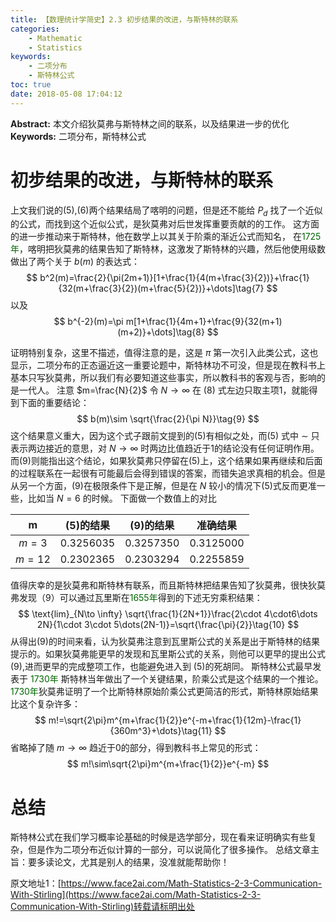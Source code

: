```yaml
---
title: 【数理统计学简史】2.3 初步结果的改进，与斯特林的联系
categories:
    - Mathematic
    - Statistics
keywords:
    - 二项分布
    - 斯特林公式
toc: true
date: 2018-05-08 17:04:12
---
```


**Abstract:** 本文介绍狄莫弗与斯特林之间的联系，以及结果进一步的优化
**Keywords:** 二项分布，斯特林公式

<!--more-->
# 初步结果的改进，与斯特林的联系
上文我们说的(5),(6)两个结果结局了喀明的问题，但是还不能给 $P_d$ 找了一个近似的公式，而找到这个近似公式，是狄莫弗对后世发挥重要贡献的的工作。
这方面的进一步推动来于斯特林，他在数学上以其关于阶乘的渐近公式而知名，
在<font color="006600">1725年</font>，喀明把狄莫弗的结果告知了斯特林，这激发了斯特林的兴趣，然后他使用级数做出了两个关于 $b(m)$ 的表达式：
$$
b^2(m)=\frac{2}{\pi(2m+1)}[1+\frac{1}{4(m+\frac{3}{2})}+\frac{1}{32(m+\frac{3}{2})(m+\frac{5}{2})}+\dots]\tag{7}
$$
以及
$$
b^{-2}(m)=\pi m[1+\frac{1}{4m+1}+\frac{9}{32(m+1)(m+2)}+\dots]\tag{8}
$$

证明特别复杂，这里不描述，值得注意的是，这是 $\pi$ 第一次引入此类公式，这也显示，二项分布的正态逼近这一重要论题中，斯特林功不可没，但是现在教科书上基本只写狄莫弗，所以我们有必要知道这些事实，所以教科书的客观与否，影响的是一代人。
注意 $m=\frac{N}{2}$ 令 $N\to \infty$ 在 (8) 式左边只取主项1，就能得到下面的重要结论：
$$
b(m)\sim \sqrt{\frac{2}{\pi N}}\tag{9}
$$
这个结果意义重大，因为这个式子跟前文提到的(5)有相似之处，而(5) 式中 $\sim$ 只表示两边接近的意思，对 $N\to \infty$ 时两边比值趋近于1的结论没有任何证明作用。而(9)则能指出这个结论，如果狄莫弗只停留在(5)上，这个结果如果再继续和后面的过程联系在一起很有可能最后会得到错误的答案，而错失追求真相的机会。但是从另一个方面，(9)在极限条件下是正解，但是在 $N$ 较小的情况下(5)式反而更准一些，比如当 $N=6$ 的时候。
下面做一个数值上的对比


|m|(5)的结果|(9)的结果|准确结果|
|:---:|:---:|:---:|:---:|
|$m=3$|$0.3256035$|$0.3257350$|$0.3125000$|
|$m=12$|$0.2302365$|$0.2303294$|$0.2255859$|

值得庆幸的是狄莫弗和斯特林有联系，而且斯特林把结果告知了狄莫弗，很快狄莫弗发现（9）可以通过瓦里斯在<font color="006600">1655年</font>得到的下述无穷乘积结果：
$$
\text{lim}_{N\to \infty} \sqrt{\frac{1}{2N+1}}\frac{2\cdot 4\cdot6\dots 2N}{1\cdot 3\cdot 5\dots(2N-1)}=\sqrt{\frac{\pi}{2}}\tag{10}
$$
从得出(9)的时间来看，认为狄莫弗注意到瓦里斯公式的关系是出于斯特林的结果提示的。如果狄莫弗能更早的发现和瓦里斯公式的关系，则他可以更早的提出公式(9),进而更早的完成整项工作，也能避免进入到 (5)的死胡同。
斯特林公式最早发表于 <font color="006600">1730年</font> 斯特林当年做出了一个关键结果，阶乘公式是这个结果的一个推论。
<font color="006600">1730年</font>狄莫弗证明了一个比斯特林原始阶乘公式更简洁的形式，斯特林原始结果比这个复杂许多：
$$
m!=\sqrt{2\pi}m^{m+\frac{1}{2}}e^{-m+\frac{1}{12m}-\frac{1}{360m^3}+\dots}\tag{11}
$$
省略掉了随 $m\to \infty$ 趋近于0的部分，得到教科书上常见的形式：
$$
m!\sim\sqrt{2\pi}m^{m+\frac{1}{2}}e^{-m}
$$

# 总结
斯特林公式在我们学习概率论基础的时候是选学部分，现在看来证明确实有些复杂，但是作为二项分布近似计算的一部分，可以说简化了很多操作。
总结文章主旨：要多读论文，尤其是别人的结果，没准就能帮助你！





原文地址1：[https://www.face2ai.com/Math-Statistics-2-3-Communication-With-Stirling](https://www.face2ai.com/Math-Statistics-2-3-Communication-With-Stirling)转载请标明出处
